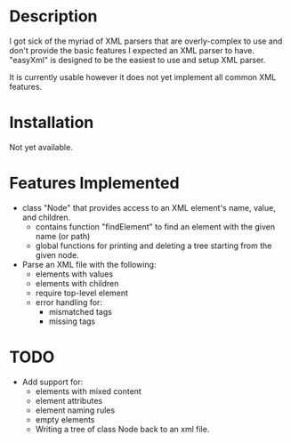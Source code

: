 # Description

I got sick of the myriad of XML parsers that are overly-complex to use and don't provide the basic features I expected an XML parser to have. "easyXml" is designed to be the easiest to use and setup XML parser.

It is currently usable however it does not yet implement all common  XML features.

# Installation

Not yet available.

# Features Implemented
  * class "Node" that provides access to an XML element's name, value, and children.
    * contains function "findElement" to find an element with the given name (or path)
    * global functions for printing and deleting a tree starting from the given node.
  * Parse an XML file with the following:
    * elements with values
    * elements with children
    * require top-level element
    * error handling for:
      * mismatched tags
      * missing tags

# TODO
  * Add support for:
    * elements with mixed content
    * element attributes
    * element naming rules
    * empty elements
    * Writing a tree of class Node back to an xml file.